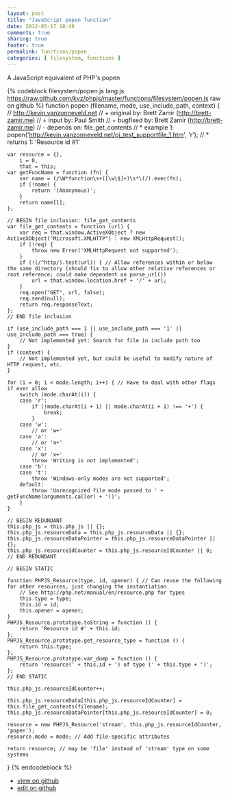 ```yaml
---
layout: post
title: "JavaScript popen function"
date: 2012-05-17 18:49
comments: true
sharing: true
footer: true
permalink: functions/popen
categories: [ filesystem, functions ]
---
```

A JavaScript equivalent of PHP's popen
<!-- more -->
{% codeblock filesystem/popen.js lang:js https://raw.github.com/kvz/phpjs/master/functions/filesystem/popen.js raw on github %}
function popen (filename, mode, use_include_path, context) {
    // http://kevin.vanzonneveld.net
    // +   original by: Brett Zamir (http://brett-zamir.me)
    // +   input by: Paul Smith
    // +   bugfixed by: Brett Zamir (http://brett-zamir.me)
    // -    depends on: file_get_contents
    // *     example 1: popen('http://kevin.vanzonneveld.net/pj_test_supportfile_1.htm', 'r');
    // *     returns 1: 'Resource id #1'

    var resource = {},
        i = 0,
        that = this;
    var getFuncName = function (fn) {
        var name = (/\W*function\s+([\w\$]+)\s*\(/).exec(fn);
        if (!name) {
            return '(Anonymous)';
        }
        return name[1];
    };

    // BEGIN file inclusion: file_get_contents
    var file_get_contents = function (url) {
        var req = that.window.ActiveXObject ? new ActiveXObject("Microsoft.XMLHTTP") : new XMLHttpRequest();
        if (!req) {
            throw new Error('XMLHttpRequest not supported');
        }
        if (!(/^http/).test(url)) { // Allow references within or below the same directory (should fix to allow other relative references or root reference; could make dependent on parse_url())
            url = that.window.location.href + '/' + url;
        }
        req.open("GET", url, false);
        req.send(null);
        return req.responseText;
    };
    // END file inclusion

    if (use_include_path === 1 || use_include_path === '1' || use_include_path === true) {
        // Not implemented yet: Search for file in include path too
    }
    if (context) {
        // Not implemented yet, but could be useful to modify nature of HTTP request, etc.
    }

    for (i = 0; i < mode.length; i++) { // Have to deal with other flags if ever allow
        switch (mode.charAt(i)) {
        case 'r':
            if (!mode.charAt(i + 1) || mode.charAt(i + 1) !== '+') {
                break;
            }
        case 'w':
            // or 'w+'
        case 'a':
            // or 'a+'
        case 'x':
            // or 'x+'
            throw 'Writing is not implemented';
        case 'b':
        case 't':
            throw 'Windows-only modes are not supported';
        default:
            throw 'Unrecognized file mode passed to ' + getFuncName(arguments.caller) + '()';
        }
    }

    // BEGIN REDUNDANT
    this.php_js = this.php_js || {};
    this.php_js.resourceData = this.php_js.resourceData || {};
    this.php_js.resourceDataPointer = this.php_js.resourceDataPointer || {};
    this.php_js.resourceIdCounter = this.php_js.resourceIdCounter || 0;
    // END REDUNDANT

    // BEGIN STATIC

    function PHPJS_Resource(type, id, opener) { // Can reuse the following for other resources, just changing the instantiation
        // See http://php.net/manual/en/resource.php for types
        this.type = type;
        this.id = id;
        this.opener = opener;
    }
    PHPJS_Resource.prototype.toString = function () {
        return 'Resource id #' + this.id;
    };
    PHPJS_Resource.prototype.get_resource_type = function () {
        return this.type;
    };
    PHPJS_Resource.prototype.var_dump = function () {
        return 'resource(' + this.id + ') of type (' + this.type + ')';
    };
    // END STATIC

    this.php_js.resourceIdCounter++;

    this.php_js.resourceData[this.php_js.resourceIdCounter] = this.file_get_contents(filename);
    this.php_js.resourceDataPointer[this.php_js.resourceIdCounter] = 0;

    resource = new PHPJS_Resource('stream', this.php_js.resourceIdCounter, 'popen');
    resource.mode = mode; // Add file-specific attributes

    return resource; // may be 'file' instead of 'stream' type on some systems
}
{% endcodeblock %}
<ul>
 <li><a href="https://github.com/kvz/phpjs/blob/master/functions/filesystem/popen.js">view on github</a></li>
 <li><a href="https://github.com/kvz/phpjs/edit/master/functions/filesystem/popen.js">edit on github</a></li>
</ul>
